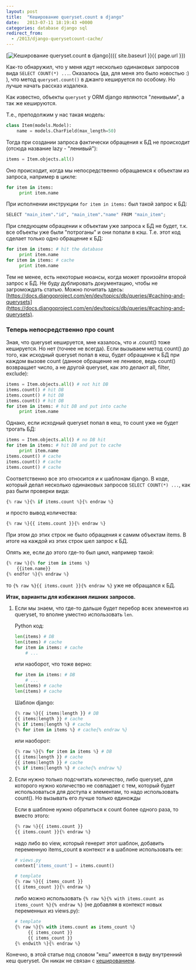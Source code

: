 ```yaml
---
layout: post
title:  "Кеширование queryset.count в django"
date:   2013-07-11 18:19:43 +0000
categories: database django sql
redirect_from:
  - /2013/django-querysetcount-cache/
---
```


[![Кеширование queryset.count в django](/assets/images/posts/2013-07-11-django-querysetcount-cache/to-count-22117_small.jpeg "Кеширование queryset.count в django")]({{ site.baseurl }}{{ page.url }})

Как-то обнаружил, что у меня идут несколько одинаковых запросов вида `SELECT COUNT(*) ...`. Оказалось (да, для меня это было новостью :) ), что метод `queryset.count()` в джанго кешируется по особому. Но лучше начать рассказ издалека.

<!--more-->

Как известно, объекты `queryset` у ORM django являются "ленивыми", а так же кешируются.

Т.е., преподолжим у нас такая модель:

```python
class Item(models.Model):
    name = models.CharField(max_length=50)
```

Тогда при создании запроса фактически обращения к БД не происходит (отсюда название lazy - "ленивый"):

```python
items = Item.objects.all()
```

Оно происходит, когда мы непосредственно обращаемся к объектам из запроса, например в цикле:

```python
for item in items:
     print item.name
```

При исполнении инструкции `for item in items:` был такой запрос к БД:

```python
SELECT "main_item"."id", "main_item"."name" FROM "main_item";
```

При следующем обращении к объектам уже запроса к БД не будет, т.к. все объекты уже были "потроганы" и они попали в кэш. Т.е. этот код сделает только одно обращение к БД:

```python
for item in items: # hit the database
     print item.name
for item in items: # cache
     print item.name
```

Тем не менее, есть некоторые нюансы, когда может произойти второй запрос к БД. Не буду дублировать документацию, чтобы не загромождать статью. Можно почитать здесь: [https://docs.djangoproject.com/en/dev/topics/db/queries/#caching-and-querysets](https://docs.djangoproject.com/en/dev/topics/db/queries/#caching-and-querysets).

### Теперь непосредственно про count

Зная, что queryset кешируется, мне казалось, что и .count() тоже кешируется. Но нет (точнее не всегда). Если вызываем метод count() до того, как исходный queryset попал в кеш, будет обращение к БД при каждом вызове count (данное обращение не ленивое, ведь count() возвращает число, а не другой queryset, как это делают all, filter, exclude):

```python
items = Item.objects.all() # not hit DB
items.count() # hit DB
items.count() # hit DB
items.count() # hit DB
for item in items: # hit DB and put into cache
     print item.name
```

Однако, если исходный queryset попал в кеш, то count уже не будет трогать БД:

```python
items = Item.objects.all() # no DB hit
for item in items: # hit DB and put to cache
     print item.name
items.count() # cache
items.count() # cache
items.count() # cache
```

Соответственно все это относится и к шаблонам django. В коде, который делал несколько одинаковых запросов `SELECT COUNT(*) ...`, как раз были проверки вида:

```python
{% raw %}{% if items.count %}{% endraw %}
```

и просто вывод количества:

```python
{% raw %}{{ items.count }}{% endraw %}
```

При этом до этих строк не было обращения к самим объектам items. В итоге на каждой из этих строк шел запрос к БД.

Опять же, если до этого где-то был цикл, например такой:

```python
{% raw %}{% for item in items %}
    {{item.name}}
{% endfor %}{% endraw %}
```

то `{% raw %}{{ items.count }}{% endraw %}` уже не обращался к БД.

**Итак, варианты для избежания лишних запросов.**

1. Если мы знаем, что где-то дальше будет перебор всех элементов из queryset, то вполне уместно использовать `len`.

    Python код:

    ```python
    len(items) # DB
    len(items) # cache
    for item in items: # cache
        # ...
    ```

    или наоборот, что тоже верно:

    ```python
    for item in items: # DB
        # ...
    len(items) # cache
    len(items) # cache
    ```

    Шаблон django:

    ```python
    {% raw %}{{ items|length }} # DB
    {{ items|length }} # cache
    {% if items|length %} # cache
    {% for item in items %} # cache{% endraw %}
    ```

    или наоборот:

    ```python
    {% raw %}{% for item in items %} # DB
    {{ items|length }} # cache
    {{ items|length }} # cache
    {% if items|length %} # cache{% endraw %}
    ```


2. Если нужно только подсчитать количество, либо queryset, для которого нужно количество не совпадает с тем, который будет использоваться для доступа к элементам, то надо использовать count(). Но вызывать его лучше только единожды

    Если в шаблоне нужно обратиться к count более одного раза, то вместо этого:

    ```python
    {% raw %}{{ items.count }}
    {{ items.count }}{% endraw %}
    ```

    надо либо во view, который генерит этот шаблон, добавить переменную items_count в контекст и в шаблоне использовать ее:

    ```python
    # views.py
    context['items_count'] = items.count()

    # template
    {% raw %}{{ items_count }}
    {{ items_count }}{% endraw %}
    ```

    либо можно использовать `{% raw %}{% with items.count as items_count %}{% endraw %}` (не добавляя в контекст новых переменных из views.py):

    ```python
    # template
    {% raw %}{% with items.count as items_count %}
         {{ items_count }}
         {{ items_count }}
    {% endwith %}{% endraw %}
    ```

Конечно, в этой статье под словом "кеш" имеется в виду внутренний кеш queryset. Он никак не связан с [кешированием](https://docs.djangoproject.com/en/dev/topics/cache/).
